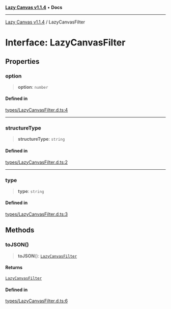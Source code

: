 [**Lazy Canvas v1.1.4**](../README.md) • **Docs**

***

[Lazy Canvas v1.1.4](../globals.md) / LazyCanvasFilter

# Interface: LazyCanvasFilter

## Properties

### option

> **option**: `number`

#### Defined in

[types/LazyCanvasFilter.d.ts:4](https://github.com/Asayukiii/lazy-canvas-ts/blob/eede1ecae82026bf7ec8c2e6dc894fb1a062462a/src/types/LazyCanvasFilter.d.ts#L4)

***

### structureType

> **structureType**: `string`

#### Defined in

[types/LazyCanvasFilter.d.ts:2](https://github.com/Asayukiii/lazy-canvas-ts/blob/eede1ecae82026bf7ec8c2e6dc894fb1a062462a/src/types/LazyCanvasFilter.d.ts#L2)

***

### type

> **type**: `string`

#### Defined in

[types/LazyCanvasFilter.d.ts:3](https://github.com/Asayukiii/lazy-canvas-ts/blob/eede1ecae82026bf7ec8c2e6dc894fb1a062462a/src/types/LazyCanvasFilter.d.ts#L3)

## Methods

### toJSON()

> **toJSON**(): [`LazyCanvasFilter`](LazyCanvasFilter.md)

#### Returns

[`LazyCanvasFilter`](LazyCanvasFilter.md)

#### Defined in

[types/LazyCanvasFilter.d.ts:6](https://github.com/Asayukiii/lazy-canvas-ts/blob/eede1ecae82026bf7ec8c2e6dc894fb1a062462a/src/types/LazyCanvasFilter.d.ts#L6)
